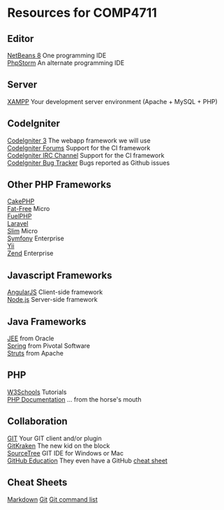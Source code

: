 # Resources for COMP4711

## Editor
[NetBeans 8](https://netbeans.org/downloads/) One programming IDE  
[PhpStorm](https://www.jetbrains.com/student/) An alternate programming IDE

## Server
[XAMPP](https://bitnami.com/stack/wamp) Your development server environment (Apache + MySQL + PHP)  

## CodeIgniter
[CodeIgniter 3](http://www.codeigniter.com) The webapp framework we will use  
[CodeIgniter Forums](http://forum.codeigniter.com) Support for the CI framework  
[CodeIgniter IRC Channel](http://webchat.freenode.net/?channels=%23codeigniter&amp;uio=d4%22) Support for the CI framework  
[CodeIgniter Bug Tracker](https://github.com/bcit-ci/CodeIgniter/issues) Bugs reported as Github issues  

## Other PHP Frameworks
[CakePHP](http://cakephp.org/)  
[Fat-Free](https://fatfreeframework.com/home) Micro  
[FuelPHP](http://fuelphp.com/)  
[Laravel](http://laravel.com/)  
[Slim](http://www.slimframework.com/) Micro  
[Symfony](https://symfony.com/) Enterprise  
[Yii](http://www.yiiframework.com/)  
[Zend](http://framework.zend.com/) Enterprise   

## Javascript Frameworks
[AngularJS](https://angularjs.org/) Client-side framework  
[Node.js](https://nodejs.org/en/) Server-side framework  

## Java Frameworks
[JEE](http://www.oracle.com/technetwork/java/javaee/overview/index.html) from Oracle  
[Spring](https://spring.io/) from Pivotal Software   
[Struts](http://struts.apache.org/) from Apache  

## PHP
[W3Schools](http://www.w3schools.com/php/default.asp) Tutorials   
[PHP Documentation](http://ca3.php.net/manual/en/) ... from the horse's mouth  

## Collaboration
[GIT](http://git-scm.com/downloads) Your GIT client and/or plugin  
[GitKraken](https://www.gitkraken.com/) The new kid on the block  
[SourceTree](https://www.sourcetreeapp.com/) GIT IDE for Windows or Mac  
[GitHub Education](https://education.github.com/)  They even have a GitHub [cheat sheet](https://education.github.com/git-cheat-sheet-education.pdf)

## Cheat Sheets
[Markdown](https://github.com/adam-p/markdown-here/wiki/Markdown-Cheatsheet)
[Git](https://www.git-tower.com/blog/git-cheat-sheet/)
[Git command list](https://git-scm.com/docs)
